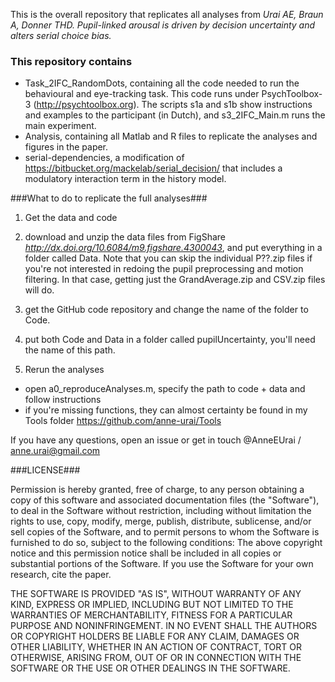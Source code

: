 This is the overall repository that replicates all analyses from
_Urai AE, Braun A, Donner THD. Pupil-linked arousal is driven by decision uncertainty and alters serial choice bias._

### This repository contains ###

- Task_2IFC_RandomDots, containing all the code needed to run the behavioural and eye-tracking task. This code runs under PsychToolbox-3 (http://psychtoolbox.org). The scripts s1a and s1b show instructions and examples to the participant (in Dutch), and s3_2IFC_Main.m runs the main experiment.
- Analysis, containing all Matlab and R files to replicate the analyses and figures in the paper.
- serial-dependencies, a modification of https://bitbucket.org/mackelab/serial_decision/ that includes a modulatory interaction term in the history model.

###What to do to replicate the full analyses###

1. Get the data and code
  1. download and unzip the data files from FigShare _http://dx.doi.org/10.6084/m9.figshare.4300043_, and put everything in a folder called Data. Note that you can skip the individual P??.zip files if you're not interested in redoing the pupil preprocessing and motion filtering. In that case, getting just the GrandAverage.zip and CSV.zip files will do.
  2. get the GitHub code repository and change the name of the folder to Code.
  5. put both Code and Data in a folder called pupilUncertainty, you'll need the name of this path.

2. Rerun the analyses
  * open a0_reproduceAnalyses.m, specify the path to code + data and follow instructions
  * if you're missing functions, they can almost certainty be found in my Tools folder https://github.com/anne-urai/Tools

If you have any questions, open an issue or get in touch @AnneEUrai / anne.urai@gmail.com

###LICENSE###

Permission is hereby granted, free of charge, to any person obtaining a copy of this software and associated documentation files (the "Software"), to deal in the Software without restriction, including without limitation the rights to use, copy, modify, merge, publish, distribute, sublicense, and/or sell copies of the Software, and to permit persons to whom the Software is furnished to do so, subject to the following conditions:
The above copyright notice and this permission notice shall be included in all copies or substantial portions of the Software.
If you use the Software for your own research, cite the paper.

THE SOFTWARE IS PROVIDED "AS IS", WITHOUT WARRANTY OF ANY KIND, EXPRESS OR IMPLIED, INCLUDING BUT NOT LIMITED TO THE WARRANTIES OF MERCHANTABILITY, FITNESS FOR A PARTICULAR PURPOSE AND NONINFRINGEMENT. IN NO EVENT SHALL THE AUTHORS OR COPYRIGHT HOLDERS BE LIABLE FOR ANY CLAIM, DAMAGES OR OTHER LIABILITY, WHETHER IN AN ACTION OF CONTRACT, TORT OR OTHERWISE, ARISING FROM, OUT OF OR IN CONNECTION WITH THE SOFTWARE OR THE USE OR OTHER DEALINGS IN THE SOFTWARE.
